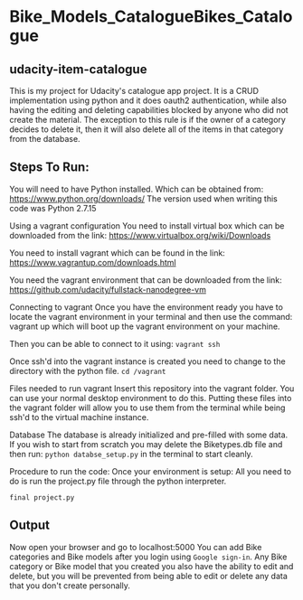# Bike_Models_CatalogueBikes_Catalogue
## udacity-item-catalogue
This is my project for Udacity's catalogue app project. It is a CRUD implementation using python and it does oauth2 authentication, while also having the editing and deleting capabilities blocked by anyone who did not create the material. The exception to this rule is if the owner of a category decides to delete it, then it will also delete all of the items in that category from the database.

## Steps To Run:
You will need to have Python installed. Which can be obtained from: https://www.python.org/downloads/ The version used when writing this code was Python 2.7.15

Using a vagrant configuration You need to install virtual box which can be downloaded from the link: https://www.virtualbox.org/wiki/Downloads

You need to install vagrant which can be found in the link: https://www.vagrantup.com/downloads.html

You need the vagrant environment that can be downloaded from the link: https://github.com/udacity/fullstack-nanodegree-vm

Connecting to vagrant
Once you have the environment ready you have to locate the vagrant environment in your terminal and then use the command: vagrant up which will boot up the vagrant environment on your machine.

Then you can be able to connect to it using: `vagrant ssh`

Once ssh'd into the vagrant instance is created you need to change to the directory with the python file. `cd /vagrant`

Files needed to run vagrant
Insert this repository into the vagrant folder. You can use your normal desktop environment to do this. Putting these files into the vagrant folder will allow you to use them from the terminal while being ssh'd to the virtual machine instance.

Database The database is already initialized and pre-filled with some data. If you wish to start from scratch you may delete the Biketypes.db file and then run: `python databse_setup.py` in the terminal to start cleanly.

Procedure to run the code: Once your environment is setup: All you need to do is run the project.py file through the python interpreter.

`final project.py`

## Output
Now open your browser and go to localhost:5000 You can add Bike categories and Bike models after you login using `Google sign-in`. Any Bike category or Bike model that you created you also have the ability to edit and delete, but you will be prevented from being able to edit or delete any data that you don't create personally.
